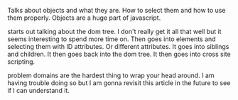 Talks about objects and what they are. How to select them and how to use them properly. Objects are a huge part of javascript.

starts out talking about the dom tree. I don't really get it all that well but it seems interesting to spend more time on. Then goes into elements and selecting them with ID attributes. Or different attributes. It goes into siblings and children. It then goes back into the dom tree. It then goes into cross site scripting. 

problem domains are the hardest thing to wrap your head around. I am having trouble doing so but I am gonna revisit this article in the future to see if I can understand it.